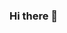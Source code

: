 ### Hi there 👋

<!--
**spaidermfg/spaidermfg** is a ✨ _special_ ✨ repository because its `README.md` (this file) appears on your GitHub profile.

Here are some ideas to get you started:

- 🔭 I’m currently working on guess...
- 🌱 I’m currently learning rust...
- 👯 I’m looking to collaborate on ...
- 🤔 I’m looking for help with chatgpt...
- 💬 Ask me about email...
- 📫 How to reach me: no...
- 😄 Pronouns: ...
- ⚡ Fun fact: ...
-->
